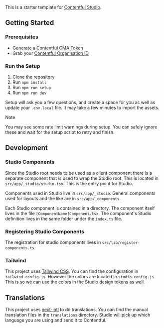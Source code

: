 This is a starter template for [Contentful Studio](https://www.contentful.com/products/studio/).

## Getting Started

### Prerequisites
* Generate a [Contentful CMA Token](https://app.contentful.com/account/profile/cma_tokens)
* Grab your [Contentful Organisation ID](https://www.contentful.com/help/organizations/find-organization-id/)

### Run the Setup
1. Clone the repository
2. Run `npm install`
3. Run `npm run setup`
4. Run `npm run dev`

Setup will ask you a few questions, and create a space for you as well as update your `.env.local` file. It may take a few minutes to import the assets.

> [!NOTE]
> You may see some rate limit warnings during setup. You can safely ignore these and wait for the setup script to retry and finish.

## Development

### Studio Components

Since the Studio root needs to be used as a client component there is a separate component that is used to wrap the Studio root. This is located in `src/app/_studio/studio.tsx`. This is the entry point for Studio.

Components used in Studio live in `src/app/_studio`. General components used for layouts and the like are in `src/app/_components`.

Each Studio component is contained in a directory. The component itself lives in the file `[ComponentName]Component.tsx`. The component's Studio definition lives in the same folder under the `index.ts` file.

### Registering Studio Components

The registration for studio components lives in `src/lib/register-components.ts`.

### Tailwind

This project uses [Tailwind CSS](https://tailwindcss.com/). You can find the configuration in `tailwind.config.js`. However the colors are located in `studio.config.js`. This is so we can use the colors in the Studio design tokens as well. 

## Translations
This project uses [next-intl](https://next-intl-docs.vercel.app/docs/getting-started) to do translations. You can find the manual translation files in the `translations` directory. Studio will pick up which language you are using and send it to Contentful.